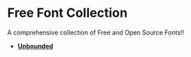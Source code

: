 # Free Font Collection
 A comprehensive collection of Free and Open Source Fonts!!

- [**Unbounded**](https://github.com/w3f/unbounded)
